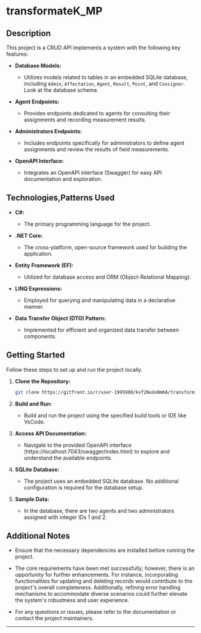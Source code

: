 # transformateK_MP

## Description

This project is a CRUD API implements a system with the following key features:

- **Database Models:**
  - Utilizes models related to tables in an embedded SQLite database, including `Admin`, `Affectation`, `Agent`, `Result`, `Point`, and `Consigner`. Look at the database      scheme.

- **Agent Endpoints:**
  - Provides endpoints dedicated to agents for consulting their assignments and recording measurement results.

- **Administrators Endpoints:**
  - Includes endpoints specifically for administrators to define agent assignments and review the results of field measurements.

- **OpenAPI Interface:**
  - Integrates an OpenAPI interface (Swagger) for easy API documentation and exploration.

## Technologies,Patterns Used

- **C#:**
  - The primary programming language for the project.

- **.NET Core:**
  - The cross-platform, open-source framework used for building the application.

- **Entity Framework (EF):**
  - Utilized for database access and ORM (Object-Relational Mapping).

- **LINQ Expressions:**
  - Employed for querying and manipulating data in a declarative manner.

- **Data Transfer Object (DTO) Pattern:**
  - Implemented for efficient and organized data transfer between components.

## Getting Started

Follow these steps to set up and run the project locally.

1. **Clone the Repository:**
   ```bash
   git clone https://gitfront.io/r/user-1995900/kvf2NuUxNmKA/transformateK-MP.git
   ```

2. **Build and Run:**
   - Build and run the project using the specified build tools or IDE like VsCode.

3. **Access API Documentation:**
   - Navigate to the provided OpenAPI interface (https://localhost:7043/swagger/index.html) to explore and understand the available endpoints.

4. **SQLite Database:**
   - The project uses an embedded SQLite database. No additional configuration is required for the database setup.

5. **Sample Data:**
   - In the database, there are two agents and two administrators assigned with integer IDs 1 and 2.
      

## Additional Notes

- Ensure that the necessary dependencies are installed before running the project.

- The core requirements have been met successfully; however, there is an opportunity for further enhancements. For instance, incorporating functionalities for updating and deleting records would contribute to the project's overall completeness. Additionally, refining error handling mechanisms to accommodate diverse scenarios could further elevate the system's robustness and user experience.

- For any questions or issues, please refer to the documentation or contact the project maintainers.

---
